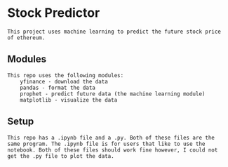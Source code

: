 # Stock Predictor
    This project uses machine learning to predict the future stock price of ethereum.

## Modules
    This repo uses the following modules: 
        yfinance - download the data
        pandas - format the data
        prophet - predict future data (the machine learning module)
        matplotlib - visualize the data

    
## Setup
    This repo has a .ipynb file and a .py. Both of these files are the same program. The .ipynb file is for users that like to use the notebook. Both of these files should work fine however, I could not get the .py file to plot the data.